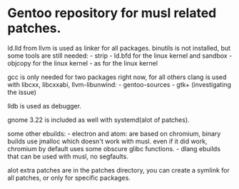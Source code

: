 # Gentoo repository for musl related patches.

ld.lld from llvm is used as linker for all packages.
binutils is not installed, but some tools are still needed:
      - strip
      - ld.bfd for the linux kernel and sandbox
      - objcopy for the linux kernel
      - as for the linux kernel
      
gcc is only needed for two packages right now, for all others clang is used with libcxx, libcxxabi, llvm-libunwind:
      - gentoo-sources
      - gtk+ (investigating the issue)
      
lldb is used as debugger.

gnome 3.22 is included as well with systemd(alot of patches).

some other ebuilds:
      - electron and atom: are based on chromium, binary builds use jmalloc which doesn't work with musl. even if it did work,
        chromium by default uses some obscure glibc functions.
      - dlang ebuilds that can be used with musl, no segfaults.
      
alot extra patches are in the patches directory, you can create a symlink for all patches, or only for specific packages.
